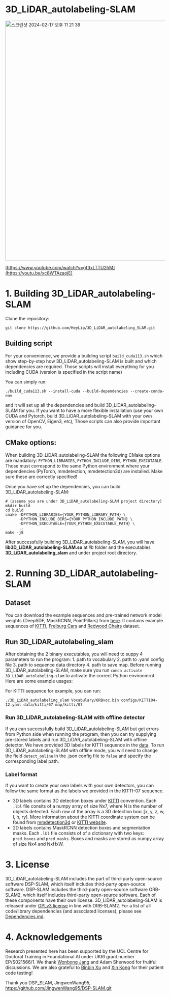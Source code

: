 # 3D_LiDAR_autolabeling-SLAM



<a href="https://youtu.be/xc8WTAzaojE?si=GdG4wGwFMSqKU9z7" target="_blank"><img width="753" alt="스크린샷 2024-02-17 오후 11 21 39" src="https://github.com/HeyLip/3D_LiDAR_autolabeling_SLAM/assets/102511107/39f66267-45f9-4dff-bef9-d29c6f4fe9b8">

[https://www.youtube.com/watch?v=gf3xLTTU2hM](https://youtu.be/xc8WTAzaojE)

# 1. Building 3D_LiDAR_autolabeling-SLAM

Clone the repository:
```
git clone https://github.com/HeyLip/3D_LiDAR_autolabeling_SLAM.git
```

## Building script
For your convenience, we provide a building script `build_cuda113.sh` which show step-by-step how 3D_LiDAR_autolabeling-SLAM is built and which dependencies are required. Those scripts will install everything for you including CUDA (version is specified in the script name)

You can simply run:

```
./build_cuda113.sh --install-cuda --build-dependencies --create-conda-env
```

and it will set up all the dependencies and build 3D_LiDAR_autolabeling-SLAM for you. If you want to have a more flexible installation (use your own CUDA and Pytorch, build 3D_LiDAR_autolabeling-SLAM with your own version of OpenCV, Eigen3, etc), Those scripts can also provide important guidance for you.


## CMake options:
When building 3D_LiDAR_autolabeling-SLAM the following CMake options are mandatory: `PYTHON_LIBRARIES`, `PYTHON_INCLUDE_DIRS`, `PYTHON_EXECUTABLE`. Those must correspond to the same Python environment where your dependencies (PyTorch, mmdetection, mmdetection3d) are installed. Make sure these are correctly specified!

Once you have set up the dependencies, you can build 3D_LiDAR_autolabeling-SLAM: 

```
# (assume you are under 3D_LiDAR_autolabeling-SLAM project directory)
mkdir build
cd build
cmake -DPYTHON_LIBRARIES={YOUR_PYTHON_LIBRARY_PATH} \
      -DPYTHON_INCLUDE_DIRS={YOUR_PYTHON_INCLUDE_PATH} \
      -DPYTHON_EXECUTABLE={YOUR_PYTHON_EXECUTABLE_PATH} \
      ..
make -j8
```

After successfully building 3D_LiDAR_autolabeling-SLAM, you will have **lib3D_LiDAR_autolabeling-SLAM.so**  at *lib* folder and the executables **3D_LiDAR_autolabeling_slam** and under project root directory.

# 2. Running 3D_LiDAR_autolabeling-SLAM

## Dataset
You can download the example sequences and pre-trained network model weights (DeepSDF, MaskRCNN, PointPillars) from [here](https://liveuclac-my.sharepoint.com/:f:/g/personal/ucabjw4_ucl_ac_uk/Eh3nHv6D-LZHkuny4iNOexQBGdDVxloM_nwbEZdxeRfStw?e=sYO1Ot). It contains example sequences of [KITTI](http://www.cvlibs.net/datasets/kitti/eval_odometry.php), [Freiburg Cars](https://github.com/lmb-freiburg/unsup-car-dataset) and [Redwood Chairs](http://redwood-data.org/3dscan/dataset.html?c=chair) dataset.

## Run 3D_LiDAR_autolabeling_slam

After obtaining the 2 binary executables, you will need to suppy 4 parameters to run the program: 1. path to vocabulary 2. path to .yaml config file 3. path to sequence data directory 4. path to save map. Before running 3D_LiDAR_autolabeling-SLAM, make sure you run `conda activate 3D_LiDAR_autolabeling-slam` to activate the correct Python environmrnt. Here are some example usages:

For KITTI sequence for example, you can run:

```
./3D_LiDAR_autolabeling_slam Vocabulary/ORBvoc.bin configs/KITTI04-12.yaml data/kitti/07 map/kitti/07
```

### Run 3D_LiDAR_autolabeling-SLAM with offline detector
If you can successfully build 3D_LiDAR_autolabeling-SLAM but get errors from Python side when running the program, then you can try supplying pre-stored labels and run 3D_LiDAR_autolabeling-SLAM with offline detector. We have provided 3D labels for KITTI sequence in the [data](https://liveuclac-my.sharepoint.com/:f:/g/personal/ucabjw4_ucl_ac_uk/Eh3nHv6D-LZHkuny4iNOexQBGdDVxloM_nwbEZdxeRfStw?e=sYO1Ot). To run 3D_LiDAR_autolabeling-SLAM with offline mode, you will need to change the field `detect_online` in the .json config file to `false` and specify the corresponding label path.

### Label format
If you want to create your own labels with your own detectors, you can follow the same format as the labels we provided in the KITTI-07 sequence.
* 3D labels contains 3D detection boxes under [KITTI](http://www.cvlibs.net/datasets/kitti/eval_object.php?obj_benchmark=3d) convention. Each `.lbl` file consits of a numpy array of size Nx7, where N is the number of objects detected. Each row of the array is a 3D detection box: [x, y, z, w, l, h, ry]. More information about the KITTI coordinate system can be found from [mmdetection3d](https://github.com/open-mmlab/mmdetection3d) or [KITTI website](http://www.cvlibs.net/publications/Geiger2013IJRR.pdf).
* 2D labels contains MaskRCNN detection boxes and segmentation masks. Each `.lbl` file consists of of a dictionary with two keys: `pred_boxes` and `pred_masks`. Boxes and masks are stored as numpy array of size Nx4 and NxHxW.

# 3. License
3D_LiDAR_autolabeling-SLAM includes the part of third-party open-source software DSP-SLAM, which itself includes third-party open-source software.
DSP-SLAM includes the third-party open-source software ORB-SLAM2, which itself includes third-party open-source software. Each of these components have their own license.
3D_LiDAR_autolabeling-SLAM is released under [GPLv3 license](LICENSE) in line with ORB-SLAM2. For a list of all code/library dependencies (and associated licenses), please see [Dependencies.md](Dependencies.md).

# 4. Acknowledgements
Research presented here has been supported by the UCL Centre for Doctoral Training in Foundational AI under UKRI grant number EP/S021566/1. We thank [Wonbong Jang](https://sites.google.com/view/wbjang/home) and Adam Sherwood for fruitful discussions. We are also grateful to [Binbin Xu](https://www.doc.ic.ac.uk/~bx516/) and [Xin Kong](https://kxhit.github.io/) for their patient code testing!

Thank you DSP_SLAM, JingwenWang95, https://github.com/JingwenWang95/DSP-SLAM.git
